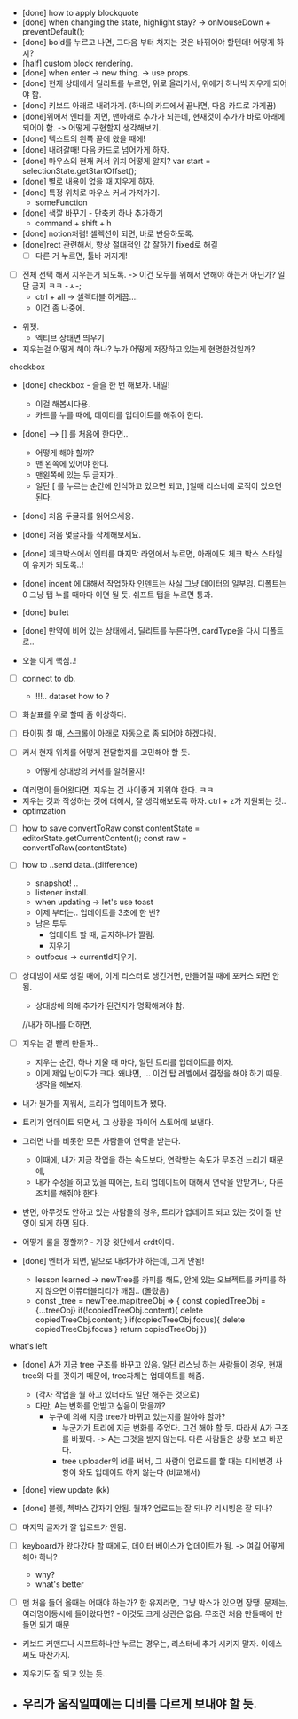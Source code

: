 - [done] how to apply blockquote
- [done] when changing the state, highlight stay? -> onMouseDown + preventDefault();
- [done] bold를 누르고 나면, 그다음 부터 쳐지는 것은 바뀌어야 할텐데! 어떻게 하지?
- [half] custom block rendering.
- [done] when enter -> new thing. -> use props.
- [done] 현재 상태에서 딜리트를 누르면, 위로 올라가서, 위에거 하나씩 지우게 되어야 함.
- [done] 키보드 아래로 내려가게. (하나의 카드에서 끝나면, 다음 카드로 가게끔)
- [done]위에서 엔터를 치면, 맨아래로 추가가 되는데, 현재것이 추가가 바로 아래에 되어야 함. -> 어떻게 구현할지 생각해보기. 
- [done] 텍스트의 왼쪽 끝에 왔을 때에!
- [done] 내려갈때! 다음 카드로 넘어가게 하자.
- [done] 마우스의 현재 커서 위치 어떻게 알지? var start = selectionState.getStartOffset();
- [done] 별로 내용이 없을 때 지우게 하자.
- [done] 특정 위치로 마우스 커서 가져가기.
  - someFunction
- [done] 색깔 바꾸기 - 단축키 하나 추가하기
  - command + shift + h
- [done] notion처럼! 셀렉션이 되면, 바로 반응하도록.
- [done]rect 관련해서, 항상 절대적인 값 잘하기 
  fixed로 해결
  - [ ] 다른 거 누르면, 툴바 꺼지게!
- [ ] 전체 선택 해서 지우는거 되도록. -> 이건 모두를 위해서 안해야 하는거 아닌가? 일단 금지 ㅋㅋ -ㅅ-; 
  - ctrl + all -> 셀렉터블 하게끔....
  - 이건 좀 나중에.
- 위젯. 
  - 엑티브 상태면 띄우기
- 지우는걸 어떻게 해야 하나? 누가 어떻게 저장하고 있는게 현명한것일까?

checkbox
- [done] checkbox - 슬슬 한 번 해보자. 내일!
  - 이걸 해봅시다용.
  - 카드를 누를 때에, 데이터를 업데이트를 해줘야 한다.
- [done] --> [] 를 처음에 한다면..
  - 어떻게 해야 할까?
  - 맨 왼쪽에 있어야 한다.
  - 맨왼쪽에 있는 두 글자가..
  - 일단 [ 를 누르는 순간에 인식하고 있으면 되고, ]일때 리스너에 로직이 있으면 된다.
- [done] 처음 두글자를 읽어오세용.
- [done] 처음 몇글자를 삭제해보세요.
- [done] 체크박스에서 엔터를 마지막 라인에서 누르면, 아래에도 체크 박스 스타일이 유지가 되도록..!
- [done] indent 에 대해서 작업하자
  인덴트는 사실 그냥 데이터의 일부임.
  디폴트는 0 
  그냥 탭 누를 때마다 이면 될 듯. 
  쉬프트 탭을 누르면 통과.  
- [done] bullet
- [done] 만약에 비어 있는 상태에서, 딜리트를 누른다면, cardType을 다시 디폴트로..

- 오늘 이게 핵심..!
- [ ] connect to db. 
  - !!!.. dataset how to ?
- [ ] 화살표를 위로 할때 좀 이상하다. 

- [ ] 타이핑 칠 때, 스크롤이 아래로 자동으로 좀 되어야 하겠다링.
- [ ] 커서 현재 위치를 어떻게 전달할지를 고민해야 할 듯.
  - 어떻게 상대방의 커서를 알려줄지!
- 여러명이 들어왔다면, 지우는 건 사이좋게 지워야 한다. ㅋㅋ
- 지우는 것과 작성하는 것에 대해서, 잘 생각해보도록 하자. ctrl + z가 지원되는 것..
- optimzation


- [ ] how to save
  convertToRaw
  const contentState = editorState.getCurrentContent();
  const raw = convertToRaw(contentState)

- [ ] how to ..send data..(difference)
  - snapshot! ..
  - listener install.
  - when updating -> let's use toast
  - 이제 부터는.. 업데이트를 3초에 한 번? 
  - 남은 투두 
    - 업데이트 할 때, 글자하나가 짤림.   
    - 지우기
  - outfocus -> currentId지우기.
- [ ] 상대방이 새로 생길 때에, 이게 리스터로 생긴거면, 만들어질 때에 포커스 되면 안됨.
  - 상대방에 의해 추가가 된건지가 명확해져야 함.

  //내가 하나를 더하면, 

- [ ] 지우는 걸 빨리 만들자..
  - 지우는 순간, 하나 지울 때 마다, 일단 트리를 업데이트를 하자. 
  - 이게 제일 난이도가 크다. 왜냐면, ... 이건 탑 레벨에서 결정을 해야 하기 때문.
생각을 해보자.

- 내가 뭔가를 지워서, 트리가 업데이트가 됐다.
- 트리가 업데이트 되면서, 그 상황을 파이어 스토어에 보낸다.
- 그러면 나를 비롯한 모든 사람들이 연락을 받는다.
  - 이때에, 내가 지금 작업을 하는 속도보다, 연락받는 속도가 무조건 느리기 때문에,
  - 내가 수정을 하고 있을 때에는, 트리 업데이트에 대해서 연락을 안받거나, 다른 조치를 해줘야 한다.

- 반면, 아무것도 안하고 있는 사람들의 경우, 트리가 업데이트 되고 있는 것이 잘 반영이 되게 하면 된다.
- 어떻게 룰을 정할까? - 가장 윗단에서 crdt이다.
- [done] 엔터가 되면, 밑으로 내려가야 하는데, 그게 안됨!
  -  lesson learned -> newTree를 카피를 해도, 안에 있는 오브젝트를 카피를 하지 않으면 이뮤터블리티가 깨짐.. (몰랐음)
  -  const _tree = newTree.map(treeObj => {
      const copiedTreeObj = {...treeObj}
      if(!copiedTreeObj.content){
        delete copiedTreeObj.content;
      }
      if(copiedTreeObj.focus){
        delete copiedTreeObj.focus
      }
      return copiedTreeObj
    })
  

what's left
- [done] A가 지금 tree 구조를 바꾸고 있음.
  일단 리스닝 하는 사람들이 경우, 현재 tree와 다를 것이기 때문에, tree자체는 업데이트를 해줌. 
  - (각자 작업을 뭘 하고 있더라도 일단 해주는 것으로)
  - 다만, A는 변화를 안받고 싶음이 맞을까? 
    - 누구에 의해 지금 tree가 바뀌고 있는지를 알아야 할까? 
      - 누군가가 트리에 지금 변화를 주었다. 
      그건 해야 할 듯. 따라서 A가 구조를 바꿨다. -> A는 그것을 받지 않는다.
      다른 사람들은 상황 보고 바꾼다.
      - tree uploader의 id를 써서, 그 사람이 업로드를 할 때는 디비변경 사항이 와도 업데이트 하지 않는다 (비교해서)
- [done] view update (kk)

- [done] 블렛, 첵박스 갑자기 안됨. 뭘까?
  업로드는 잘 되나?
  리시빙은 잘 되나?

- [ ] 마지막 글자가 잘 업로드가 안됨.

- [  ] keyboard가 왔다갔다 할 때에도, 데이터 베이스가 업데이트가 됨. -> 여길 어떻게 해야 하나? 
  - why?
  - what's better

- [ ] 맨 처음 들어 올때는 어때야 하는가? 
  한 유저라면, 그냥 박스가 있으면 장땡. 
  문제는, 여러명이동시에 들어왔다면? - 이것도 크게 상관은 없음. 무조건 처음 만들때에 만들면 되기 때문

- 키보드
  커맨드나 시프트하나만 누르는 경우는, 리스터네 추가 시키지 말자. 
  이에스씨도 마찬가지. 

- 지우기도 잘 되고 있는 듯..

- 우리가 움직일때에는 디비를 다르게 보내야 할 듯.
  - 
